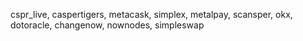 cspr_live,
caspertigers,
metacask,
simplex,
metalpay,
scansper,
okx,
dotoracle,
changenow,
nownodes,
simpleswap
